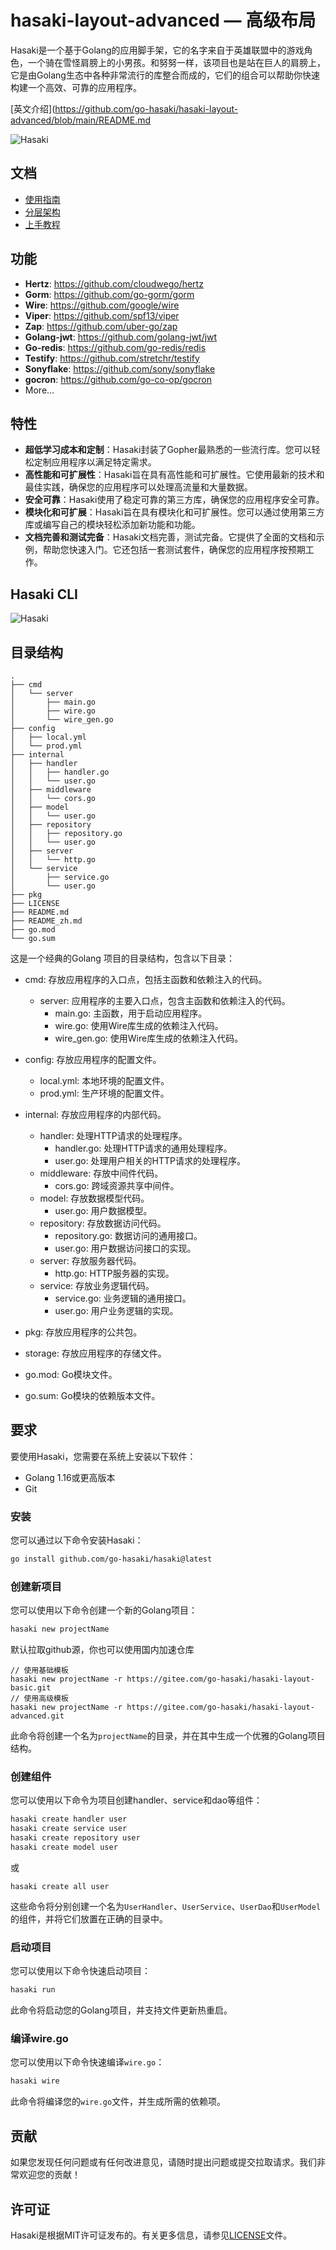 # hasaki-layout-advanced — 高级布局


Hasaki是一个基于Golang的应用脚手架，它的名字来自于英雄联盟中的游戏角色，一个骑在雪怪肩膀上的小男孩。和努努一样，该项目也是站在巨人的肩膀上，它是由Golang生态中各种非常流行的库整合而成的，它们的组合可以帮助你快速构建一个高效、可靠的应用程序。

[英文介绍](https://github.com/go-hasaki/hasaki-layout-advanced/blob/main/README.md

![Hasaki](https://github.com/go-hasaki/hasaki/blob/main/.github/assets/banner.png)


## 文档
* [使用指南](https://github.com/go-hasaki/hasaki/blob/main/docs/zh/guide.md)
* [分层架构](https://github.com/go-hasaki/hasaki/blob/main/docs/zh/architecture.md)
* [上手教程](https://github.com/go-hasaki/hasaki/blob/main/docs/zh/tutorial.md)

## 功能
- **Hertz**: https://github.com/cloudwego/hertz
- **Gorm**: https://github.com/go-gorm/gorm
- **Wire**: https://github.com/google/wire
- **Viper**: https://github.com/spf13/viper
- **Zap**: https://github.com/uber-go/zap
- **Golang-jwt**: https://github.com/golang-jwt/jwt
- **Go-redis**: https://github.com/go-redis/redis
- **Testify**: https://github.com/stretchr/testify
- **Sonyflake**: https://github.com/sony/sonyflake
- **gocron**:  https://github.com/go-co-op/gocron
- More...
## 特性
* **超低学习成本和定制**：Hasaki封装了Gopher最熟悉的一些流行库。您可以轻松定制应用程序以满足特定需求。
* **高性能和可扩展性**：Hasaki旨在具有高性能和可扩展性。它使用最新的技术和最佳实践，确保您的应用程序可以处理高流量和大量数据。
* **安全可靠**：Hasaki使用了稳定可靠的第三方库，确保您的应用程序安全可靠。
* **模块化和可扩展**：Hasaki旨在具有模块化和可扩展性。您可以通过使用第三方库或编写自己的模块轻松添加新功能和功能。
* **文档完善和测试完备**：Hasaki文档完善，测试完备。它提供了全面的文档和示例，帮助您快速入门。它还包括一套测试套件，确保您的应用程序按预期工作。

## Hasaki CLI

![Hasaki](https://github.com/go-hasaki/hasaki/blob/main/.github/assets/screenshot.jpg)


## 目录结构
```
.
├── cmd
│   └── server
│       ├── main.go
│       ├── wire.go
│       └── wire_gen.go
├── config
│   ├── local.yml
│   └── prod.yml
├── internal
│   ├── handler
│   │   ├── handler.go
│   │   └── user.go
│   ├── middleware
│   │   └── cors.go
│   ├── model
│   │   └── user.go
│   ├── repository
│   │   ├── repository.go
│   │   └── user.go
│   ├── server
│   │   └── http.go
│   └── service
│       ├── service.go
│       └── user.go
├── pkg
├── LICENSE
├── README.md
├── README_zh.md
├── go.mod
└── go.sum

```

这是一个经典的Golang 项目的目录结构，包含以下目录：

- cmd: 存放应用程序的入口点，包括主函数和依赖注入的代码。
  - server: 应用程序的主要入口点，包含主函数和依赖注入的代码。
    - main.go: 主函数，用于启动应用程序。
    - wire.go: 使用Wire库生成的依赖注入代码。
    - wire_gen.go: 使用Wire库生成的依赖注入代码。

- config: 存放应用程序的配置文件。
  - local.yml: 本地环境的配置文件。
  - prod.yml: 生产环境的配置文件。

- internal: 存放应用程序的内部代码。
  - handler: 处理HTTP请求的处理程序。
    - handler.go: 处理HTTP请求的通用处理程序。
    - user.go: 处理用户相关的HTTP请求的处理程序。
  - middleware: 存放中间件代码。
    - cors.go: 跨域资源共享中间件。
  - model: 存放数据模型代码。
    - user.go: 用户数据模型。
  - repository: 存放数据访问代码。
    - repository.go: 数据访问的通用接口。
    - user.go: 用户数据访问接口的实现。
  - server: 存放服务器代码。
    - http.go: HTTP服务器的实现。
  - service: 存放业务逻辑代码。
    - service.go: 业务逻辑的通用接口。
    - user.go: 用户业务逻辑的实现。

- pkg: 存放应用程序的公共包。
- storage: 存放应用程序的存储文件。
- go.mod: Go模块文件。
- go.sum: Go模块的依赖版本文件。

## 要求
要使用Hasaki，您需要在系统上安装以下软件：

* Golang 1.16或更高版本
* Git



### 安装

您可以通过以下命令安装Hasaki：

```bash
go install github.com/go-hasaki/hasaki@latest
```


### 创建新项目

您可以使用以下命令创建一个新的Golang项目：

```bash
hasaki new projectName
```
默认拉取github源，你也可以使用国内加速仓库
```
// 使用基础模板
hasaki new projectName -r https://gitee.com/go-hasaki/hasaki-layout-basic.git
// 使用高级模板
hasaki new projectName -r https://gitee.com/go-hasaki/hasaki-layout-advanced.git
```

此命令将创建一个名为`projectName`的目录，并在其中生成一个优雅的Golang项目结构。

### 创建组件

您可以使用以下命令为项目创建handler、service和dao等组件：

```bash
hasaki create handler user
hasaki create service user
hasaki create repository user
hasaki create model user
```
或
```
hasaki create all user
```
这些命令将分别创建一个名为`UserHandler`、`UserService`、`UserDao`和`UserModel`的组件，并将它们放置在正确的目录中。

### 启动项目

您可以使用以下命令快速启动项目：

```bash
hasaki run
```

此命令将启动您的Golang项目，并支持文件更新热重启。

### 编译wire.go

您可以使用以下命令快速编译`wire.go`：

```bash
hasaki wire
```

此命令将编译您的`wire.go`文件，并生成所需的依赖项。

## 贡献

如果您发现任何问题或有任何改进意见，请随时提出问题或提交拉取请求。我们非常欢迎您的贡献！

## 许可证

Hasaki是根据MIT许可证发布的。有关更多信息，请参见[LICENSE](LICENSE)文件。

